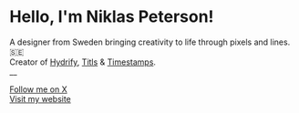 # Hello, I'm Niklas Peterson!
A designer from Sweden bringing creativity to life through pixels and lines. 🇸🇪<br/>
Creator of [Hydrify](https://apps.apple.com/app/hydrify/id6450311759), [Titls](https://apps.apple.com/app/titls/id1579078964) & [Timestamps](https://timestamps.app).<br/>
__

[Follow me on X](https://x.com/niklas_peterson) <br />
[Visit my website](https://niklaspeterson.com/)
